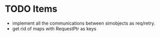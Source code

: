 # TODO Items
* implement all the communications between simobjects as req/retry.
* get rid of maps with RequestPtr as keys
